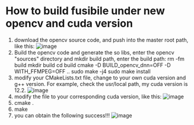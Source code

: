 # How to build fusibile under new opencv and cuda version
1. download the opencv source code, and push into the master root path, like this:
   ![image](https://github.com/user-attachments/assets/8843247c-3b04-4731-b4ba-97e3c12d11c6)
2. Build the opencv code and generate the so libs, enter the opencv "sources" directory and mkdir build path, enter the build path:
   rm -fm build
   mkdir build
   cd build
   cmake -D BUILD_opencv_dnn=OFF -D WITH_FFMPEG=OFF ..
   sudo make -j4
   sudo make install
3. modify your CMakeLists.txt file, change to your own cuda version and g++ version. For example, check the usr/local path, my cuda version is 12.2.
   ![image](https://github.com/user-attachments/assets/eeec9bd3-8034-4822-b7a0-b504717914ec)
4. modify the file to your corresponding cuda version, like this:
   ![image](https://github.com/user-attachments/assets/21d72822-72bc-4408-b395-ee6b39eb043d)
5. cmake .
6. make
7. you can obtain the following success!!!
   ![image](https://github.com/user-attachments/assets/32524f96-8534-4d13-b8ac-c08b5ee8f749)
